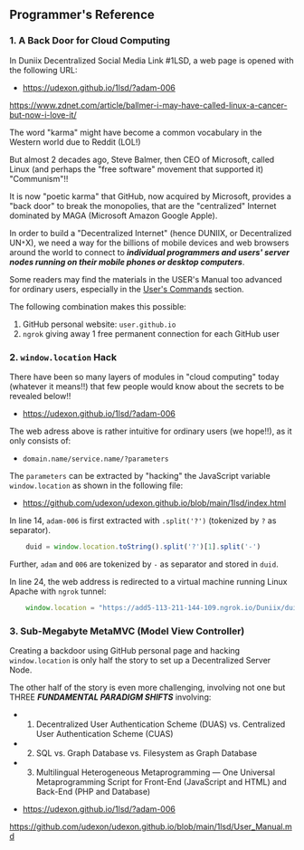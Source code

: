 ## Programmer's Reference

### 1. A Back Door for Cloud Computing

In Duniix Decentralized Social Media Link #1LSD, a web page is opened with the following URL:

- <a href="https://udexon.github.io/1lsd/?adam-006">https://udexon.github.io/1lsd/?adam-006</a>

https://www.zdnet.com/article/ballmer-i-may-have-called-linux-a-cancer-but-now-i-love-it/

The word "karma" might have become a common vocabulary in the Western world due to Reddit (LOL!)

But almost 2 decades ago, Steve Balmer, then CEO of Microsoft, called Linux (and perhaps the "free software" movement that supported it) "Communism"!!

It is now "poetic karma" that GitHub, now acquired by Microsoft, provides a "back door" to break the monopolies, that are the "centralized" Internet dominated by MAGA (Microsoft Amazon Google Apple).

In order to build a "Decentralized Internet" (hence DUNIIX, or Decentralized UN`*`X), we need a way for the billions of mobile devices and web browsers around the world to connect to ___individual programmers and users' server nodes running on their mobile phones or desktop computers___. 

Some readers may find the materials in the USER's Manual too advanced for ordinary users, especially in the <a href="https://github.com/udexon/udexon.github.io/blob/main/1lsd/User_Manual.md#-users-commands-">User's Commands</a> section.

The following combination makes this possible:

1. GitHub personal website: `user.github.io`
2. `ngrok` giving away 1 free permanent connection for each GitHub user

### 2. `window.location` Hack

There have been so many layers of modules in "cloud computing" today (whatever it means!!) that few people would know about the secrets to be revealed below!!

- <a href="https://udexon.github.io/1lsd/?adam-006">https://udexon.github.io/1lsd/?adam-006</a>

The web adress above is rather intuitive for ordinary users (we hope!!), as it only consists of:

- `domain.name/service.name/?parameters`

The `parameters` can be extracted by "hacking" the JavaScript variable `window.location` as shown in the following file:

- https://github.com/udexon/udexon.github.io/blob/main/1lsd/index.html

In line 14, `adam-006` is first extracted with `.split('?')` (tokenized by `?` as separator).

```js
    duid = window.location.toString().split('?')[1].split('-')
```

Further, `adam` and `006` are tokenized by `-` as separator and stored in `duid`.

In line 24, the web address is redirected to a virtual machine running Linux Apache with `ngrok` tunnel:

```js
    window.location = "https://add5-113-211-144-109.ngrok.io/Duniix/duid-nn.php?nn="+nn+"&id="+id
```

### 3. Sub-Megabyte MetaMVC (Model View Controller)

Creating a backdoor using GitHub personal page and hacking `window.location` is only half the story to set up a Decentralized Server Node.

The other half of the story is even more challenging, involving not one but THREE ___FUNDAMENTAL PARADIGM SHIFTS___ involving:

- 1. Decentralized User Authentication Scheme (DUAS) vs. Centralized User Authentication Scheme (CUAS)
- 2. SQL vs. Graph Database vs. Filesystem as Graph Database
- 3. Multilingual Heterogeneous Metaprogramming — One Universal Metaprogramming Script for Front-End (JavaScript and HTML) and Back-End (PHP and Database)

- <a href="https://udexon.github.io/1lsd/?adam-006">https://udexon.github.io/1lsd/?adam-006</a>

https://github.com/udexon/udexon.github.io/blob/main/1lsd/User_Manual.md


